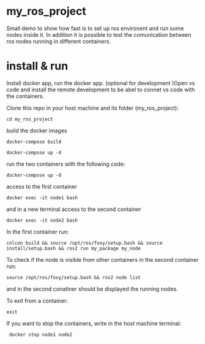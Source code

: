 # my_ros_project

Small demo to show how fast is to set up ros environent and run some nodes inside it. In addition it is possible to test the comunication between ros nodes running in different containers.

# install & run
Install docker app, run the docker app.
(optional for development )Open vs code and install the remote development to be abel to connet vs code with the containers. 

Clone this repo in your host machine and its folder (my_ros_project):

```
cd my_ros_project
```

build the docker images
```
docker-compose build
```

```
docker-compose up -d
```

run the two containers with the following code:
```
docker-compose up -d
```

access to the first container
```
docker exec -it node1 bash
```

and in a new terminal
access to the second container
```
docker exec -it node2 bash
```

In the first container run:
```
colcon build && source /opt/ros/foxy/setup.bash && source install/setup.bash && ros2 run my_package my_node
```

To check if the node is visible from other containers  in the second container run:

```
source /opt/ros/foxy/setup.bash && ros2 node list
```

and in the second conatiner should be displayed the running nodes.

To exit from a container:

```
exit
```

If you want to stop the containers, write in the host machine terminal:

```
 docker stop node1 node2
```







